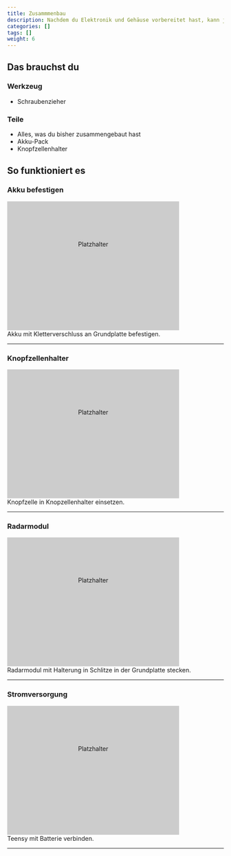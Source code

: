```yaml
---
title: Zusammmenbau
description: Nachdem du Elektronik und Gehäuse vorbereitet hast, kann jetzt alles zusammengesetzt werden.
categories: []
tags: []
weight: 6
---
```


## Das brauchst du

<div class="row style="height: 100vh;">
    <div class="col-6">
       <h3>Werkzeug</h3>
       <ul>
       <li>Schraubenzieher</li>
       </ul>
</div>
    <div class="col-6">
<h3>Teile</h3>
<ul>
       <li>Alles, was du bisher zusammengebaut hast</li>
       <li>Akku-Pack</li>
       <li>Knopfzellenhalter</li>
       </ul> 
       </div>
</div>

## So funktioniert es 
### Akku befestigen
<div class="row style="height: 100vh;">
    <div class="col-6">
       <div style="width: 400px; height: 300px; background-color: #cccccc; text-align: center; line-height: 200px;">
    Platzhalter
</div> </div>
    <div class="col-6 d-flex align-items-center justify-content-center">
Akku mit Kletterverschluss an Grundplatte befestigen.
    </div>
</div>
<hr class="my-4"> <!-- Trennlinie -->

### Knopfzellenhalter
<div class="row style="height: 100vh;">
    <div class="col-6">
       <div style="width: 400px; height: 300px; background-color: #cccccc; text-align: center; line-height: 200px;">
    Platzhalter
</div> </div>
    <div class="col-6 d-flex align-items-center justify-content-center">
Knopfzelle in Knopzellenhalter einsetzen.
    </div>
</div>
<hr class="my-4"> <!-- Trennlinie -->

### Radarmodul
<div class="row style="height: 100vh;">
    <div class="col-6">
       <div style="width: 400px; height: 300px; background-color: #cccccc; text-align: center; line-height: 200px;">
    Platzhalter
</div> </div>
    <div class="col-6 d-flex align-items-center justify-content-center">
Radarmodul mit Halterung in Schlitze in der Grundplatte stecken.
    </div>
</div>
<hr class="my-4"> <!-- Trennlinie -->

### Stromversorgung
<div class="row style="height: 100vh;">
    <div class="col-6">
       <div style="width: 400px; height: 300px; background-color: #cccccc; text-align: center; line-height: 200px;">
    Platzhalter
</div> </div>
    <div class="col-6 d-flex align-items-center justify-content-center">
Teensy mit Batterie verbinden.
    </div>
</div>
<hr class="my-4"> <!-- Trennlinie -->